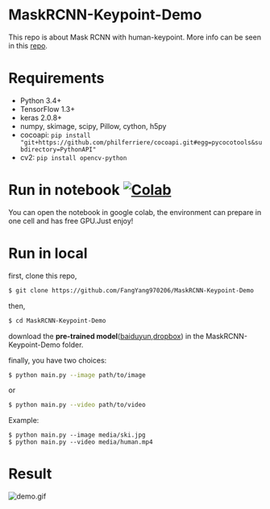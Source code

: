 # MaskRCNN-Keypoint-Demo
This repo is about Mask RCNN with human-keypoint. More info can be seen in this [repo](https://github.com/chrispolo/Keypoints-of-humanpose-with-Mask-R-CNN).

# Requirements
* Python 3.4+
* TensorFlow 1.3+
* keras 2.0.8+
* numpy, skimage, scipy, Pillow, cython, h5py
* cocoapi: `pip install "git+https://github.com/philferriere/cocoapi.git#egg=pycocotools&subdirectory=PythonAPI"`
* cv2: `pip install opencv-python`

# Run in notebook [![Colab](https://colab.research.google.com/assets/colab-badge.svg)](https://colab.research.google.com/github/FangYang970206/MaskRCNN-Keypoint-Demo/blob/master/demo.ipynb)
You can open the notebook in google colab, the environment can prepare in one cell and has free GPU.Just enjoy!

# Run in local
first, clone this repo,
```bash
$ git clone https://github.com/FangYang970206/MaskRCNN-Keypoint-Demo
```
then,
```bash
$ cd MaskRCNN-Keypoint-Demo
```
download the **pre-trained model**([baiduyun](https://pan.baidu.com/s/1C3o10VclGQy42UZu2dsl1w),[dropbox](https://www.dropbox.com/s/5ctrg3br94srrx9/mask_rcnn_coco.h5)) in the MaskRCNN-Keypoint-Demo folder.

finally, you have two choices:
```bash
$ python main.py --image path/to/image
```
or
```bash
$ python main.py --video path/to/video
```
Example:
```
$ python main.py --image media/ski.jpg
$ python main.py --video media/human.mp4
```
# Result
![demo.gif](gif/demo.gif)
